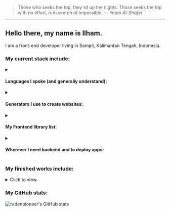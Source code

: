 > Those who seeks the top, they sit up the nights. Those seeks the top with no effort, is in search of impossible.
> &mdash; *Imam Al-Shafei*
---

## Hello there, my name is Ilham.

I am a front-end developer living in Sampit, Kalimantan Tengah, Indonesia.

### My current stack include:

<details>
<summary>

#### Languages I spoke (and generally understand):

</summary>

|   |   |   |   |   |
|---|---|---|---|---|
| <img height="64" width="64" src="https://unpkg.com/simple-icons@v6/icons/typescript.svg" /> | <img height="64" width="64" src="https://unpkg.com/simple-icons@v6/icons/javascript.svg" /> | <img height="64" width="64" src="https://unpkg.com/simple-icons@v6/icons/python.svg" /> |<img height="64" width="64" src="https://unpkg.com/simple-icons@v6/icons/html5.svg" /> |<img height="64" width="64" src="https://unpkg.com/simple-icons@v6/icons/css3.svg" />

</details>

<details>
<summary>

#### Generators I use to create websites:

</summary>

|   |   |   |
|---|---|---|
| <img height="64" width="64" src="https://unpkg.com/simple-icons@v6/icons/nextdotjs.svg" /> | <img height="64" width="64" src="https://unpkg.com/simple-icons@v6/icons/astro.svg" /> | <img height="64" width="64" src="https://unpkg.com/simple-icons@v6/icons/eleventy.svg" /> |
| [NextJS](https://nextjs.org) | [Astro.build](https://astro.build) | [Eleventy](https://11ty.dev) |

In the past i also created websites with Jekyll and Pelican but not anymore.

</details>

<details>
<summary>

#### My Frontend library list:

</summary>

|   |   |   |
|---|---|---|
| <img height="64" width="64" src="https://unpkg.com/simple-icons@v6/icons/tailwindcss.svg" /> | <img height="64" width="64" src="https://unpkg.com/simple-icons@v6/icons/react.svg" /> | <img height="64" width="64" src="https://unpkg.com/simple-icons@v6/icons/svelte.svg" /> |
| [Tailwind CSS](https://tailwindcss.com) | [React](https://reactjs.org) | [Svelte](https://svelte.dev) |

</details>

<details>
<summary>

#### Wherever I need backend and to deploy apps:

</summary>

|   |   |   |   |
|---|---|---|---|
| <img height="64" width="64" src="https://unpkg.com/simple-icons@v6/icons/railway.svg" /> | <img height="64" width="64" src="https://unpkg.com/simple-icons@v6/icons/supabase.svg" /> | <img height="64" width="64" src="https://unpkg.com/simple-icons@v6/icons/netlify.svg" /> | <img height="64" width="64" src="https://unpkg.com/simple-icons@v6/icons/vercel.svg" />
| [Railway](https://railway.app) | [Supabase](https://supabase.com) |[Netlify](https://netlify.com) |[Vercel](https://vercel.com) |

</details>

### My finished works include:

<details>
<summary>Click to view.</summary>

|   |   |   |
|---|---|---|
| ![][kotimbercahaya] | ![][mushollamadani] | ![][dm3kalselteng] |
| [**Kotim Bercahaya Mantap**](https://wizardly-clarke-78ab17.netlify.app) | [**Musholla Madani**](https://mushollamadani.com) | **DM3 KAMMI Kalsel-Kalteng** |

</details>

### My GitHub stats:

![radenpioneer's GitHub stats](https://github-readme-stats.vercel.app/api?username=radenpioneer&show_icons=true)

<!--definition-->
[dm3kalselteng]: https://snap.sngr.dev/image/dm3kalselteng.com/360,640,isMobile/
[kotimbercahaya]: https://snap.sngr.dev/image/wizardly-clarke-78ab17.netlify.app/360,640,isMobile/
[mushollamadani]: https://snap.sngr.dev/image/www.mushollamadani.com/360,640,isMobile/

<!--
**radenpioneer/radenpioneer** is a ✨ _special_ ✨ repository because its `README.md` (this file) appears on your GitHub profile.

Here are some ideas to get you started:

- 🔭 I’m currently working on ...
- 🌱 I’m currently learning ...
- 👯 I’m looking to collaborate on ...
- 🤔 I’m looking for help with ...
- 💬 Ask me about ...
- 📫 How to reach me: ...
- 😄 Pronouns: ...
- ⚡ Fun fact: ...

- 🔭 I’m currently working on: 
    * [*a website for local branch of political party*](https://pksmbketapang.org) which based on [Next.JS](https://nextjs.org/).
    * [*a website for local youth leadership training*](https://dm3kalselteng2021.netlify.app/) which I serve as lead organizer, based on [Astro](https://astro.build).
- 🌱 I’m currently learning **Javascript, Typescript, React and Next.JS**
- 😄 Pronouns: *he/him*
-->
